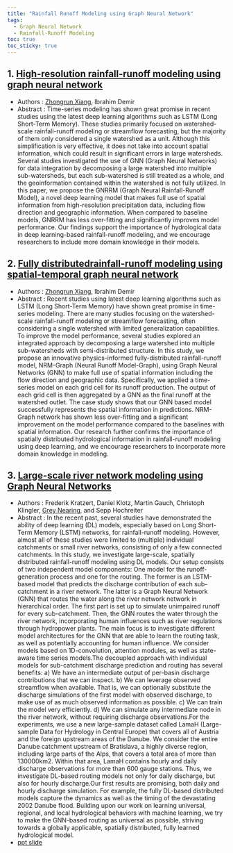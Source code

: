 ```yaml
---
title: "Rainfall Runoff Modeling using Graph Neural Network"
tags: 
  - Graph Neural Network
  - Rainfall-Runoff Modeling
toc: true
toc_sticky: true
---
```


## 1. [High-resolution rainfall-runoff modeling using graph neural network](https://arxiv.org/abs/2110.10833)
 - Authors : [Zhongrun Xiang](https://scholar.google.com/citations?hl=en&user=zL50kUsAAAAJ&view_op=list_works&sortby=pubdate), Ibrahim Demir
 - Abstract : Time-series modeling has shown great promise in recent studies using the latest deep learning algorithms such as LSTM (Long Short-Term Memory). These studies primarily focused on watershed-scale rainfall-runoff modeling or streamflow forecasting, but the majority of them only considered a single watershed as a unit. Although this simplification is very effective, it does not take into account spatial information, which could result in significant errors in large watersheds. Several studies investigated the use of GNN (Graph Neural Networks) for data integration by decomposing a large watershed into multiple sub-watersheds, but each sub-watershed is still treated as a whole, and the geoinformation contained within the watershed is not fully utilized. In this paper, we propose the GNRRM (Graph Neural Rainfall-Runoff Model), a novel deep learning model that makes full use of spatial information from high-resolution precipitation data, including flow direction and geographic information. When compared to baseline models, GNRRM has less over-fitting and significantly improves model performance. Our findings support the importance of hydrological data in deep learning-based rainfall-runoff modeling, and we encourage researchers to include more domain knowledge in their models.

## 2. [Fully distributedrainfall-runoff modeling using spatial-temporal graph neural network](https://eartharxiv.org/repository/view/3018/)
 - Authors : [Zhongrun Xiang](https://scholar.google.com/citations?hl=en&user=zL50kUsAAAAJ&view_op=list_works&sortby=pubdate), Ibrahim Demir
 - Abstract : Recent studies using latest deep learning algorithms such as LSTM (Long Short-Term Memory) have shown great promise in time-series modeling. There are many studies focusing on the watershed-scale rainfall-runoff modeling or streamflow forecasting, often considering a single watershed with limited generalization capabilities. To improve the model performance, several studies explored an integrated approach by decomposing a large watershed into multiple sub-watersheds with semi-distributed structure. In this study, we propose an innovative physics-informed fully-distributed rainfall-runoff model, NRM-Graph (Neural Runoff Model-Graph), using Graph Neural Networks (GNN) to make full use of spatial information including the flow direction and geographic data. Specifically, we applied a time-series model on each grid cell for its runoff production. The output of each grid cell is then aggregated by a GNN as the final runoff at the watershed outlet. The case study shows that our GNN based model successfully represents the spatial information in predictions. NRM-Graph network has shown less over-fitting and a significant improvement on the model performance compared to the baselines with spatial information. Our research further confirms the importance of spatially distributed hydrological information in rainfall-runoff modeling using deep learning, and we encourage researchers to incorporate more domain knowledge in modeling.

## 3. [Large-scale river network modeling using Graph Neural Networks](https://neuralhydrology.github.io/post/research/kratzert2021egu/) 
 - Authors : Frederik Kratzert, Daniel Klotz, Martin Gauch, Christoph Klingler, [Grey Nearing](https://scholar.google.com/citations?user=nWW7D-IAAAAJ&hl=en), and Sepp Hochreiter
 - Abstract : In the recent past, several studies have demonstrated the ability of deep learning (DL) models, especially based on Long Short-Term Memory (LSTM) networks, for rainfall-runoff modeling. However, almost all of these studies were limited to (multiple) individual catchments or small river networks, consisting of only a few connected catchments. In this study, we investigate large-scale, spatially distributed rainfall-runoff modeling using DL models. Our setup consists of two independent model components: One model for the runoff-generation process and one for the routing. The former is an LSTM-based model that predicts the discharge contribution of each sub-catchment in a river network. The latter is a Graph Neural Network (GNN) that routes the water along the river network network in hierarchical order. The first part is set up to simulate unimpaired runoff for every sub-catchment. Then, the GNN routes the water through the river network, incorporating human influences such as river regulations through hydropower plants. The main focus is to investigate different model architectures for the GNN that are able to learn the routing task, as well as potentially accounting for human influence. We consider models based on 1D-convolution, attention modules, as well as state-aware time series models.The decoupled approach with individual models for sub-catchment discharge prediction and routing has several benefits: a) We have an intermediate output of per-basin discharge contributions that we can inspect. b) We can leverage observed streamflow when available. That is, we can optionally substitute the discharge simulations of the first model with observed discharge, to make use of as much observed information as possible. c) We can train the model very efficiently. d) We can simulate any intermediate node in the river network, without requiring discharge observations.For the experiments, we use a new large-sample dataset called LamaH (Large-sample Data for Hydrology in Central Europe) that covers all of Austria and the foreign upstream areas of the Danube. We consider the entire Danube catchment upstream of Bratislava, a highly diverse region, including large parts of the Alps, that covers a total area of more than 130000km2. Within that area, LamaH contains hourly and daily discharge observations for more than 600 gauge stations. Thus, we investigate DL-based routing models not only for daily discharge, but also for hourly discharge.Our first results are promising, both daily and hourly discharge simulation. For example, the fully DL-based distributed models capture the dynamics as well as the timing of the devastating 2002 Danube flood. Building upon our work on learning universal, regional, and local hydrological behaviors with machine learning, we try to make the GNN-based routing as universal as possible, striving towards a globally applicable, spatially distributed, fully learned hydrological model.
 - [ppt slide](https://presentations.copernicus.org/EGU21/EGU21-13375_presentation.pdf)

